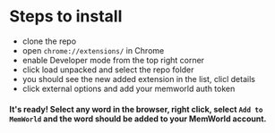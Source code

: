 # Steps to install

* clone the repo
* open `chrome://extensions/` in Chrome
* enable Developer mode from the top right corner
* click load unpacked and select the repo folder
* you should see the new added extension in the list, clicl details
* click external options and add your memworld auth token

#### It's ready! Select any word in the browser, right click, select `Add to MemWorld` and the word should be added to your MemWorld account.
